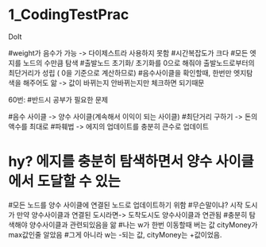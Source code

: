 # 1_CodingTestPrac
DoIt


#weight가 음수가 가능 -> 다이제스트라 사용하지 못함
#시간복잡도가 크다
#모든 엣지를 노드의 수만큼 탐색
#출발노드 초기화/ 초기화를 0으로 해줘야 출발노드로부터의 최단거리가 성립 ( 0을 기준으로 계산하므로)
#음수사이클을 확인할때, 한번만 엣지탐색을 해주어도 앎 -> 값이 바뀌는지 안바뀌는지만 체크하면 되기때문

60번: #반드시 공부가 필요한 문제

#음수 사이클 -> 양수 사이클(계속해서 이익이 되는 사이클)
#최단거리 구하기 -> 돈의 액수를 최대로
#파훼법 -> 에지의 업데이트를 충분히 큰수로 업데이트
# hy? 에지를 충분히 탐색하면서 양수 사이클에서 도달할 수 있는
#모든 노드를 양수 사이클에 연결된 노드로 업데이트하기 위함
#무슨말이냐? 시작 도시가 만약 양수사이클과 연결된 도시라면-> 도착도시도 양수사이클과 연관됨
#충분히 탐색해야 양수사이클과 관련되있음을 앎
#나는 w가 한번 이동할때 버는 값 cityMoney가 max값인줄 알았음
#그게 아니라 w는 -되는 값, cityMoney는 +값이었음.
